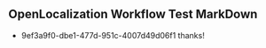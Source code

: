 ## OpenLocalization Workflow Test MarkDown
* 9ef3a9f0-dbe1-477d-951c-4007d49d06f1 thanks!

<!--HONumber=Aug16_HO1-->



